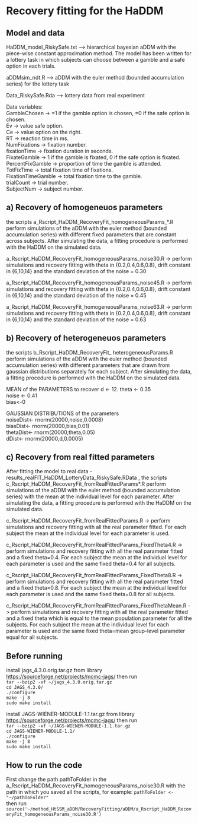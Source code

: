 # Recovery fitting for the HaDDM

## Model and data
HaDDM_model_RiskySafe.txt  --> hierarchical bayesian aDDM with the piece-wise constant approximation method. The model has been written for a lottery task in which subjects can choose between a gamble and a safe option in each trials.

aDDMsim_ndt.R --> aDDM with the euler method (bounded accumulation series) for the lottery task

Data_RiskySafe.Rda --> lottery data from real experiment

Data variables:  
GambleChosen  -> =1 if the gamble option is chosen, =0 if the safe option is chosen.  
Ev  -> value safe option.  
Ce -> value option on the right.  
RT      -> reaction time in ms.  
NumFixations  -> fixation number.  
fixationTime  -> fixation duration in seconds.  
FixateGamble  -> 1 if the gamble is fixated, 0 if the safe option is fixated.  
PercentFixGamble -> proportion of time the gamble is attended.  
TotFixTime    -> total fixation time of fixations.  
FixationTimeGamble -> total fixation time to the gamble.  
trialCount   -> trial number.  
SubjectNum -> subject number.  


## a) Recovery of homogeneuos parameters
the scripts a_Rscript_HaDDM_RecoveryFit_homogeneousParams_*.R perform simulations of the aDDM with the euler method (bounded accumulation series) with different fixed parameters that are constant across subjects. After simulating the data, a fitting procedure is performed with the HaDDM on the simulated data.

a_Rscript_HaDDM_RecoveryFit_homogeneousParams_noise30.R -> perform simulations and recovery fitting with theta in {0.2,0.4,0.6,0.8}, drift constant in {6,10,14} and the standard deviation of the noise = 0.30

a_Rscript_HaDDM_RecoveryFit_homogeneousParams_noise45.R -> perform simulations and recovery fitting with theta in {0.2,0.4,0.6,0.8}, drift constant in {6,10,14} and the standard deviation of the noise = 0.45

a_Rscript_HaDDM_RecoveryFit_homogeneousParams_noise63.R -> perform simulations and recovery fitting with theta in {0.2,0.4,0.6,0.8}, drift constant in {6,10,14} and the standard deviation of the noise = 0.63

## b) Recovery of heterogeneuos parameters
the scripts b_Rscript_HaDDM_RecoveryFit_ heterogeneousParams.R perform simulations of the aDDM with the euler method (bounded accumulation series) with different parameters that are drawn from gaussian distributions separately for each subject. After simulating the data, a fitting procedure is performed with the HaDDM on the simulated data.

MEAN of the PARAMETERS to recover
d <- 12. 
theta <- 0.35  
noise <- 0.41  
bias<-0  
  
GAUSSIAN DISTRIBUTIONS of the parameters  
noiseDist<- rnorm(20000,noise,0.0008)  
biasDist<- rnorm(20000,bias,0.01)  
thetaDist<- rnorm(20000,theta,0.05)  
dDist<- rnorm(20000,d,0.0005)  
  
## c) Recovery from real fitted parameters
After fitting the model to real data - results_realFIT_HaDDM_LotteryData_RiskySafe.RData , the scripts c_Rscript_HaDDM_RecoveryFit_fromRealFittedParams*.R perform simulations of the aDDM with the euler method (bounded accumulation series) with the mean at the individual level for each parameter. After simulating the data, a fitting procedure is performed with the HaDDM on the simulated data.

c_Rscript_HaDDM_RecoveryFit_fromRealFittedParams.R -> perform simulations and recovery fitting with all the real parameter fitted. For each subject the mean at the individual level for each parameter is used.

c_Rscript_HaDDM_RecoveryFit_fromRealFittedParams_FixedTheta4.R -> perform simulations and recovery fitting with all the real parameter fitted and a fixed theta=0.4. For each subject the mean at the individual level for each parameter is used and the same fixed theta=0.4 for all subjects.

c_Rscript_HaDDM_RecoveryFit_fromRealFittedParams_FixedTheta8.R -> perform simulations and recovery fitting with all the real parameter fitted and a fixed theta=0.8. For each subject the mean at the individual level for each parameter is used and the same fixed theta=0.8 for all subjects.

c_Rscript_HaDDM_RecoveryFit_fromRealFittedParams_FixedThetaMean.R -> perform simulations and recovery fitting with all the real parameter fitted and a fixed theta which is equal to the mean population parameter for all the subjects. For each subject the mean at the individual level for each parameter is used and the same fixed theta=mean group-level parameter equal for all subjects.




## Before running

install jags_4.3.0.orig.tar.gz from library https://sourceforge.net/projects/mcmc-jags/ then run  
`tar --bzip2 -xf ~/jags_4.3.0.orig.tar.gz`  
`cd JAGS_4.3.0/`  
`./configure`  
`make -j 8`  
`sudo make install`  

install JAGS-WIENER-MODULE-1.1.tar.gz from library https://sourceforge.net/projects/mcmc-jags/ then run  
`tar --bzip2 -xf ~/JAGS-WIENER-MODULE-1.1.tar.gz`  
`cd JAGS-WIENER-MODULE-1.1/`  
`./configure`  
`make -j 8`  
`sudo make install`  


## How to run the code
First change the path pathToFolder in the a_Rscript_HaDDM_RecoveryFit_homogeneousParams_noise30.R with the path in which you saved all the scripts, for example:
`pathToFolder <- "~/pathToFolder"`  
then run   
`source('~/method_HtSSM_aDDM/RecoveryFitting/aDDM/a_Rscript_HaDDM_RecoveryFit_homogeneousParams_noise30.R')`






